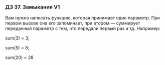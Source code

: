 ### ДЗ 37. Замыкания V1

Вам нужно написать функцию, которая принимает один параметр. При первом вызове она его запоминает, при втором —
суммирует переданный параметр с тем, что передали первый раз и тд. Например:

sum(3) = 3;

sum(5) = 8;

sum(20) = 28